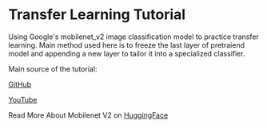 # Transfer Learning Tutorial

Using Google's mobilenet_v2 image classification model to practice transfer learning.
Main method used here is to freeze the last layer of pretraiend model and appending a new layer to tailor it into a specialized classifier.

Main source of the tutorial: 

[GitHub](https://github.com/codebasics/deep-learning-keras-tf-tutorial/blob/master/18_transfer_learning/cnn_transfer_learning.ipynb)

[YouTube](https://www.youtube.com/watch?v=LsdxvjLWkIY)

Read More About Mobilenet V2 on [HuggingFace](https://huggingface.co/docs/transformers/model_doc/mobilenet_v2)
